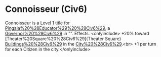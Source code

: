 # Connoisseur (Civ6)

Connoisseur is a Level 1 title for [Pingala%20%28Educator%29%20%28Civ6%29](Pingala), a [Governor%20%28Civ6%29](Governor) in "".
Effects.
&lt;onlyinclude&gt; +20% toward [Theater%20Square%20%28Civ6%29](Theater Square) [Buildings%20%28Civ6%29](buildings) in the [City%20%28Civ6%29](city).&lt;br&gt; +1 per turn for each Citizen in the city.&lt;/onlyinclude&gt;